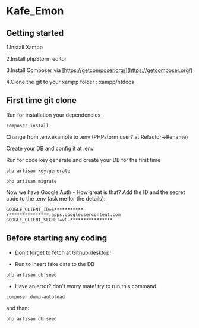 # Kafe_Emon

## Getting started

1.Install Xampp

2.Install phpStorm editor

3.Install Composer via [https://getcomposer.org/](https://getcomposer.org/)

4.Clone the git to your xampp folder : xampp/htdocs

## First time git clone
Run for installation your dependencies
 ```
composer install
 ```
Change from .env.example to .env (PHPstorm user? at Refactor->Rename)

Create your DB and config it at .env

Run for code key generate and create your DB for the first time
 ```
php artisan key:generate
 ```
 ```
php artisan migrate
 ```
 
 Now we have Google Auth - How great is that? 
 Add the ID and the secret code to the .env (ask me for the details):
 ```angular2html
GOOGLE_CLIENT_ID=6***********-r***************.apps.googleusercontent.com
GOOGLE_CLIENT_SECRET=vC-****************
```

## Before starting any coding
- Don't forget to fetch at Github desktop!

- Run to insert fake data to the DB
```
php artisan db:seed
```

- Have an error? don't worry mate! try to run this command
```$xslt
composer dump-autoload
```
and than:
```
php artisan db:seed
```


